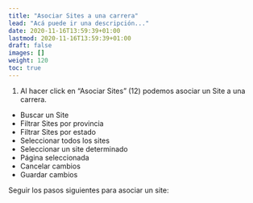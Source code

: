 ```yaml
---
title: "Asociar Sites a una carrera"
lead: "Acá puede ir una descripción..."
date: 2020-11-16T13:59:39+01:00
lastmod: 2020-11-16T13:59:39+01:00
draft: false
images: []
weight: 120
toc: true
---
```


1. Al hacer click en “Asociar Sites” (12) podemos asociar un Site a una carrera.
- Buscar un Site
- Filtrar Sites por provincia
- Filtrar Sites por estado
- Seleccionar todos los sites
- Seleccionar un site determinado
- Página seleccionada
- Cancelar cambios
- Guardar cambios

Seguir los pasos siguientes para asociar un site:

<!-- Colocar los pasos que aparecen en el gif -->
